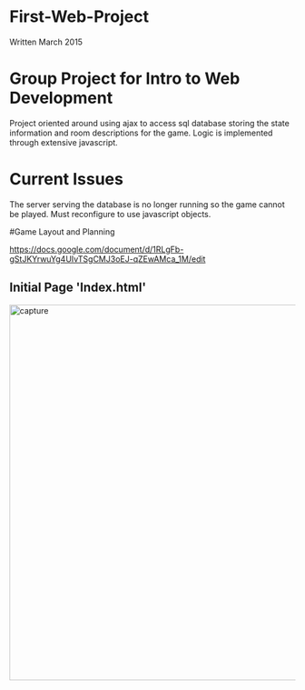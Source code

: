 # First-Web-Project
Written March 2015

# Group Project for Intro to Web Development
Project oriented around using ajax to access sql database storing the state information and room descriptions for the game.
Logic is implemented through extensive javascript. 

# Current Issues
The server serving the database is no longer running so the game cannot be played. Must reconfigure to use javascript objects.


#Game Layout and Planning

https://docs.google.com/document/d/1RLgFb-gStJKYrwuYg4UIvTSgCMJ3oEJ-qZEwAMca_1M/edit

## Initial Page 'Index.html'
<img width="661" alt="capture" src="https://cloud.githubusercontent.com/assets/13786155/17878522/5de10f52-68b9-11e6-859e-4adc4466a08a.PNG">
